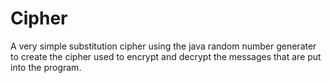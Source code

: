 # Cipher
A very simple substitution cipher using the java random number generater to create the cipher used to encrypt and decrypt the messages that are put into the program.
